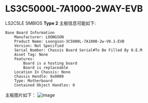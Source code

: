# LS3C5000L-7A1000-2WAY-EVB

LS2C5LE SMBIOS **Type 2** 主板信息可能如下:
```
Base Board Information
	Manufacturer: LOONGSON
	Product Name: Loongson-3C5000L-7A1000-2w-V0.1-EVB
	Version: Not Specified
	Serial Number: Chassis Board Serial#To Be Filled By O.E.M
	Asset Tag: None
	Features:
		Board is a hosting board
		Board is replaceable
	Location In Chassis: None
	Chassis Handle: 0x0000
	Type: Motherboard
	Contained Object Handles: 0
```
主板图片如下：
![image](https://github.com/loongson/Firmware/blob/main/Image/LS3C5000L-7A1000-2WAY-EVB.jpg)
